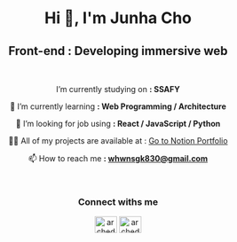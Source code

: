 <h1 align="center">Hi 👋, I'm Junha Cho</h1>
<h2 align="center">Front-end : Developing immersive web</h2>

</br>

<div align="center">

I’m currently studying on **:  SSAFY**

🌱 I’m currently learning **: Web Programming / Architecture**

🤝 I’m looking for job using **:  React / JavaScript / Python**

👨‍💻 All of my projects are available at : [Go to Notion Portfolio](https://ash-asparagus-1a8.notion.site/Portfolio-f03dcd567ff440d98a1eabbea17681ee)

📫 How to reach me **:  whwnsgk830@gmail.com**
</div>

</br>
<div align="center">
<h3>Connect withs me</h3>
<p>
<a href="https://www.facebook.com/profile.php?id=100007321687939" target="blank"><img align="center" src="https://raw.githubusercontent.com/rahuldkjain/github-profile-readme-generator/master/src/images/icons/Social/facebook.svg" alt="archedu-junhacho" height="30" width="40" /></a>
<a href="https://www.instagram.com/whwnsgk830" target="blank"><img align="center" src="https://raw.githubusercontent.com/rahuldkjain/github-profile-readme-generator/master/src/images/icons/Social/instagram.svg" alt="archedu-junhacho" height="30" width="40" /></a>
</br>
</p>
</div>
